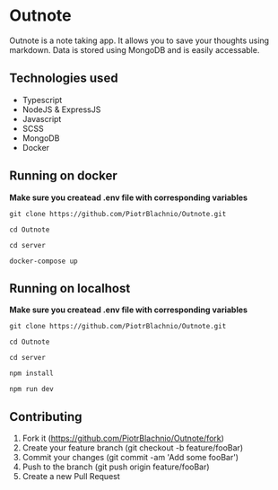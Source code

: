 # Outnote
Outnote is a note taking app. It allows you to save your thoughts using markdown. Data is stored using MongoDB and is easily accessable.

## Technologies used
* Typescript
* NodeJS & ExpressJS
* Javascript
* SCSS
* MongoDB
* Docker

## Running on docker
__Make sure you createad .env file with corresponding variables__
```
git clone https://github.com/PiotrBlachnio/Outnote.git
```

```
cd Outnote
```

```
cd server
```

```
docker-compose up
```

## Running on localhost
__Make sure you createad .env file with corresponding variables__
```
git clone https://github.com/PiotrBlachnio/Outnote.git
```

```
cd Outnote
```

```
cd server
```

```
npm install
```

```
npm run dev
```

## Contributing
1. Fork it (https://github.com/PiotrBlachnio/Outnote/fork)
1. Create your feature branch (git checkout -b feature/fooBar)
1. Commit your changes (git commit -am 'Add some fooBar')
1. Push to the branch (git push origin feature/fooBar)
1. Create a new Pull Request